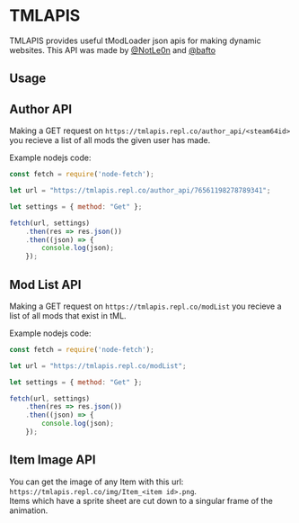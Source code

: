 # TMLAPIS

TMLAPIS provides useful tModLoader json apis for making dynamic websites. This API was made by [@NotLe0n](https://github.com/NotLe0n) and [@bafto](https://github.com/bafto)

## Usage
## Author API

Making a GET request on `https://tmlapis.repl.co/author_api/<steam64id>` you recieve a list of all mods the given user has made.

Example nodejs code:
```js
const fetch = require('node-fetch');

let url = "https://tmlapis.repl.co/author_api/76561198278789341";

let settings = { method: "Get" };

fetch(url, settings)
    .then(res => res.json())
    .then((json) => {
        console.log(json);
    });
```

## Mod List API

Making a GET request on `https://tmlapis.repl.co/modList` you recieve a list of all mods that exist in tML.

Example nodejs code:
```js
const fetch = require('node-fetch');

let url = "https://tmlapis.repl.co/modList";

let settings = { method: "Get" };

fetch(url, settings)
    .then(res => res.json())
    .then((json) => {
        console.log(json);
    });
```

## Item Image API

You can get the image of any Item with this url: `https://tmlapis.repl.co/img/Item_<item id>.png`.<br>
Items which have a sprite sheet are cut down to a singular frame of the animation.
